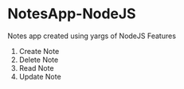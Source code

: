 # NotesApp-NodeJS
Notes app created using yargs of NodeJS
Features
1. Create Note
2. Delete Note
3. Read Note
4. Update Note
